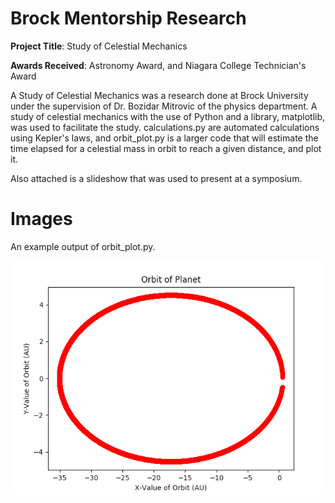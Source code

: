 # Brock Mentorship Research
**Project Title**: Study of Celestial Mechanics

**Awards Received**: Astronomy Award, and Niagara College Technician's Award

A Study of Celestial Mechanics was a research done at Brock University under the supervision of Dr. Bozidar Mitrovic of the physics department. A study of celestial mechanics with the use of Python and a library, matplotlib, was used to facilitate the study.
calculations.py are automated calculations using Kepler's laws, and orbit_plot.py is a larger code that will estimate the time elapsed for a celestial mass in orbit to reach a given distance, and plot it.

Also attached is a slideshow that was used to present at a symposium.

# Images
An example output of orbit_plot.py.

![plot](images/orbit.jpg)
